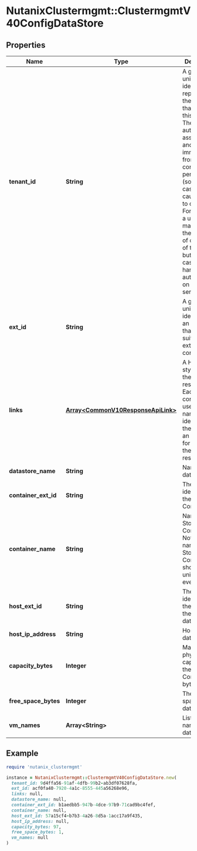 # NutanixClustermgmt::ClustermgmtV40ConfigDataStore

## Properties

| Name | Type | Description | Notes |
| ---- | ---- | ----------- | ----- |
| **tenant_id** | **String** | A globally unique identifier that represents the tenant that owns this entity. The system automatically assigns it, and it and is immutable from an API consumer perspective (some use cases may cause this Id to change - For instance, a use case may require the transfer of ownership of the entity, but these cases are handled automatically on the server).  | [optional][readonly] |
| **ext_id** | **String** | A globally unique identifier of an instance that is suitable for external consumption.  | [optional][readonly] |
| **links** | [**Array&lt;CommonV10ResponseApiLink&gt;**](CommonV10ResponseApiLink.md) | A HATEOAS style link for the response.  Each link contains a user-friendly name identifying the link and an address for retrieving the particular resource.  | [optional][readonly] |
| **datastore_name** | **String** | Name of the datastore. | [optional] |
| **container_ext_id** | **String** | The external identifier of the Storage Container. | [optional] |
| **container_name** | **String** | Name of the Storage Container. Note that the name of Storage Container should be unique in every cluster. | [optional] |
| **host_ext_id** | **String** | The external identifier of the host for the datastore. | [optional] |
| **host_ip_address** | **String** | Host IP for datastore. | [optional] |
| **capacity_bytes** | **Integer** | Maximum physical capacity of the Storage Container in bytes. | [optional] |
| **free_space_bytes** | **Integer** | The free space in the datastore. | [optional] |
| **vm_names** | **Array&lt;String&gt;** | List of VM names in the datastore. | [optional] |

## Example

```ruby
require 'nutanix_clustermgmt'

instance = NutanixClustermgmt::ClustermgmtV40ConfigDataStore.new(
  tenant_id: 9d4ffa56-91af-4dfb-99b2-ab3df07628fa,
  ext_id: acf0fa40-7920-4a1c-8555-445a56268e96,
  links: null,
  datastore_name: null,
  container_ext_id: b1aedbb5-947b-4dce-97b9-71cad9bc4fef,
  container_name: null,
  host_ext_id: 57a15cf4-b7b3-4a26-8d5a-1acc17a9f435,
  host_ip_address: null,
  capacity_bytes: 97,
  free_space_bytes: 1,
  vm_names: null
)
```

